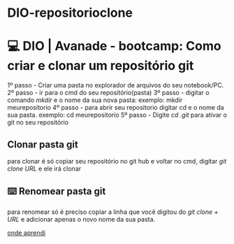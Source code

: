 # DIO-repositorioclone
# 💻 DIO | Avanade - bootcamp: Como criar e clonar um repositório git
1º passo - Criar uma pasta no explorador de arquivos do seu notebook/PC.
2º passo - ir para o cmd do seu repositório(pasta)
3º passo - digitar o comando *mkdir* e o nome da sua nova pasta: exemplo: mkdir meurepositorio
4º passo - para abrir seu repositorio digitar cd e o nome da sua pasta. 
exemplo: cd meurepositorio
5º passo - Digite *cd .git* para ativar o git no seu repositório

## Clonar pasta git

para clonar é só copiar seu repositório no git hub e voltar no cmd, digitar *git clone URL* e ele irá clonar

## ⌨️ Renomear pasta git 

para renomear só é preciso copiar a linha que você digitou do *git clone + URL* e adicionar apenas o novo nome da sua pasta.

[onde aprendi](https://web.dio.me/track/avanade-back-end-com-net-e-ia/course/406684a4-396d-4160-94b9-ead934e18564/learning/599dd3dd-d189-474f-a55c-22f37b4472da?autoplay=1)
